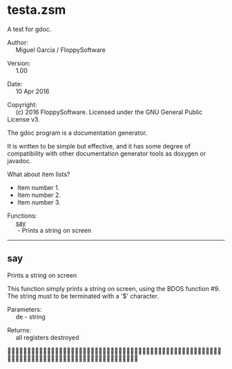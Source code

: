 # testa.zsm
A test for gdoc.

Author:  
&nbsp;&nbsp;&nbsp;&nbsp;&nbsp;Miguel Garcia / FloppySoftware

Version:  
&nbsp;&nbsp;&nbsp;&nbsp;&nbsp;1.00

Date:  
&nbsp;&nbsp;&nbsp;&nbsp;&nbsp;10 Apr 2016

Copyright:  
&nbsp;&nbsp;&nbsp;&nbsp;&nbsp;(c) 2016 FloppySoftware. Licensed under the GNU General Public License v3.

The gdoc program is a documentation generator.

It is written to be simple but effective, and it has some degree of
compatibility with other documentation generator tools as doxygen or javadoc.

What about item lists?

- Item number 1.
- Item number 2.
- Item number 3.

Functions:  
&nbsp;&nbsp;&nbsp;&nbsp;&nbsp;[say](#fn0)  
&nbsp;&nbsp;&nbsp;&nbsp;&nbsp;&nbsp;- Prints a string on screen

---
## <a id="fn0"></a>say
Prints a string on screen

This function simply prints a string on screen,
using the BDOS function #9. The string must to
be terminated with a '$' character.

Parameters:  
&nbsp;&nbsp;&nbsp;&nbsp;&nbsp;de - string

Returns:  
&nbsp;&nbsp;&nbsp;&nbsp;&nbsp;all registers destroyed

